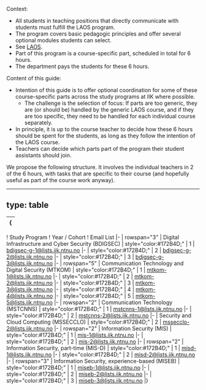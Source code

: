 

Context:

* All students in teaching positions that directly communicate with students must fulfill the LAOS program.
* The program covers basic pedagogic principles and offer several optional modules students can select.
* See [LAOS](https://innsida.ntnu.no/wiki/-/wiki/Norsk/laos+-+opplæring+for+læringsassistenter).
* Part of this program is a course-specific part, scheduled in total for 6 hours.
* The department pays the students for these 6 hours.


Content of this guide:

* Intention of this guide is to offer optional coordination for some of these course-specific parts across the study programs at IIK where possible.
    * The challenge is the selection of focus: If parts are too generic, they are (or should be) handled by the generic LAOS course, and if they are too specific, they need to be handled for each individual course separately.
* In principle, it is up to the course teacher to decide how these 6 hours should be spent for the students, as long as they follow the intention of the LAOS course.
* Teachers can decide which parts part of the program their student assistants should join.

We propose the following structure. It involves the individual teachers in 2 of the 6 hours, with tasks that are specific to their course (and hopefully useful as part of the course work anyway).


---
type: table
---
{|
|-
! Study Program
! Year / Cohort
! Email List
|-
| rowspan="3" | Digital Infrastructure and Cyber Security (BDIGSEC)
| style="color:#172B4D;" | 1
| bdigsec-g-1@lists.iik.ntnu.no
|-
| style="color:#172B4D;" | 2
| bdigsec-g-2@lists.iik.ntnu.no
|-
| style="color:#172B4D;" | 3
| bdigsec-g-3@lists.iik.ntnu.no
|-
| rowspan="5" | Communication Technology and Digital Security (MTKOM)
| style="color:#172B4D;" | 1
| mtkom-1@lists.iik.ntnu.no
|-
| style="color:#172B4D;" | 2
| mtkom-2@lists.iik.ntnu.no
|-
| style="color:#172B4D;" | 3
| mtkom-3@lists.iik.ntnu.no
|-
| style="color:#172B4D;" | 4
| mtkom-4@lists.iik.ntnu.no
|-
| style="color:#172B4D;" | 5
| mtkom-5@lists.iik.ntnu.no
|-
| rowspan="2" | Communication Technology (MSTCNNS)
| style="color:#172B4D;" | 1
| mstcnns-1@lists.iik.ntnu.no
|-
| style="color:#172B4D;" | 2
| mstcnns-2@lists.iik.ntnu.no
|-
| Security and Cloud Computing (MSSECCLO)
| style="color:#172B4D;" | 2
| mssecclo-2@lists.iik.ntnu.no
|-
| rowspan="2" | Information Security (MIS)
| style="color:#172B4D;" | 1
| mis-1@lists.iik.ntnu.no
|-
| style="color:#172B4D;" | 2
| mis-2@lists.iik.ntnu.no
|-
| rowspan="2" | Information Security, part-time (MIS-D)
| style="color:#172B4D;" | 1
| misd-1@lists.iik.ntnu.no
|-
| style="color:#172B4D;" | 2
| misd-2@lists.iik.ntnu.no
|-
| rowspan="3" | Information Security, experience-based (MISEB)
| style="color:#172B4D;" | 1
| miseb-1@lists.iik.ntnu.no
|-
| style="color:#172B4D;" | 2
| miseb-2@lists.iik.ntnu.no
|-
| style="color:#172B4D;" | 3
| miseb-3@lists.iik.ntnu.no
|}



